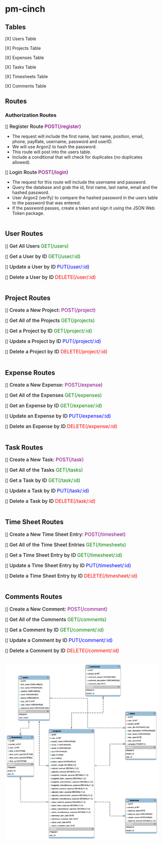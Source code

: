 # pm-cinch

## Tables

[X] Users Table

[X] Projects Table

[X] Expenses Table

[X] Tasks Table

[X] Timesheets Table

[X] Comments Table

## Routes

### Authorization Routes

[] <Register style="font-weight: 500;font-size: 16px">Register Route <span style="color:purple; font-size: 16px">POST(/register)</span>

- The request will include the first name, last name, position, email, phone,
  payRate, username, password and userID.
- We will use Argon2 to hash the password.
- This route will post into the users table.
- Include a conditional that will check for duplicates (no duplicates allowed).

[] <span style="font-weight: 500;font-size: 16px">Login Route <span style="color:purple; font-size: 16px">POST(/login)</span>

- The request for this route will include the username and password.
- Query the database and grab the id, first name, last name, email and the
  hashed password.
- User Argon2 (verify) to compare the hashed password in the users table to
  the password that was entered.
- If the password passes, create a token and sign it using the JSON Web Token
  package.
  <br>
  <br>

## User Routes

[] <span style="font-weight: 500;font-size: 16px">Get All Users</span> <span style="color:green; font-size: 16px">GET(/users)</span>

[] <span style="font-weight: 500;font-size: 16px">Get a User by ID</span> <span style="color:green; font-size: 16px">GET(/user/:id)</span>

[] <span style="font-weight: 500;font-size: 16px">Update a User by ID</span> <span style="color:blue; font-size: 16px">PUT(/user/:id)

[] <span style="font-weight: 500;font-size: 16px">Delete a User by ID</span> <span style="color:red; font-size: 16px">DELETE(/user/:id)</span>
<br>
<br>

## Project Routes

[] <span style="font-weight: 500;font-size: 16px">Create a New Project: </span><span style="color:purple; font-size: 16px">POST(/project)</span>

[] <span style="font-weight: 500;font-size: 16px">Get All of the Projects </span><span style="color:green; font-size: 16px">GET(/projects)</span>

[] <span style="font-weight: 500;font-size: 16px">Get a Project by ID </span><span style="color:green; font-size: 16px">GET(/project/:id)</span>

[] <span style="font-weight: 500;font-size: 16px">Update a Project by ID </span><span style="color:blue; font-size: 16px">PUT(/project/:id)</span>

[] <span style="font-weight: 500;font-size: 16px">Delete a Project by ID </span><span style="color:red; font-size: 16px">DELETE(/project/:id)</span>
<br>
<br>

## Expense Routes

[] <span style="font-weight: 500;font-size: 16px">Create a New Expense: </span><span style="color:purple; font-size: 16px">POST(/expense)</span>

[] <span style="font-weight: 500;font-size: 16px">Get All of the Expenses </span><span style="color:green; font-size: 16px">GET(/expenses)</span>

[] <span style="font-weight: 500;font-size: 16px">Get an Expense by ID </span><span style="color:green; font-size: 16px">GET(/expense/:id)</span>

[] <span style="font-weight: 500;font-size: 16px">Update an Expense by ID </span><span style="color:blue; font-size: 16px">PUT(/expense/:id)</span>

[] <span style="font-weight: 500;font-size: 16px">Delete an Expense by ID
</span><span style="color:red; font-size: 16px">DELETE(/expense/:id)</span>
<br>
<br>

## Task Routes

[] <span style="font-weight: 500;font-size: 16px">Create a New Task: </span><span style="color:purple; font-size: 16px">POST(/task)</span>

[] <span style="font-weight: 500;font-size: 16px">Get All of the Tasks </span><span style="color:green; font-size: 16px">GET(/tasks)</span>

[] <span style="font-weight: 500;font-size: 16px">Get a Task by ID </span><span style="color:green; font-size: 16px">GET(/task/:id)</span>

[] <span style="font-weight: 500;font-size: 16px">Update a Task by ID </span><span style="color:blue; font-size: 16px">PUT(/task/:id)</span>

[] <span style="font-weight: 500;font-size: 16px">Delete a Task by ID </span><span style="color:red; font-size: 16px">DELETE(/task/:id)</span>
<br>
<br>

## Time Sheet Routes

[] <span style="font-weight: 500;font-size: 16px">Create a New Time Sheet Entry: </span><span style="color:purple; font-size: 16px">POST(/timesheet)</span>

[] <span style="font-weight: 500;font-size: 16px">Get All of the Time Sheet Entries </span><span style="color:green; font-size: 16px">GET(/timesheets)</span>

[] <span style="font-weight: 500;font-size: 16px">Get a Time Sheet Entry by ID </span><span style="color:green; font-size: 16px">GET(/timesheet/:id)</span>

[] <span style="font-weight: 500;font-size: 16px">Update a Time Sheet Entry by ID </span><span style="color:blue; font-size: 16px">PUT(/timesheet/:id)</span>

[] <span style="font-weight: 500;font-size: 16px">Delete a Time Sheet Entry by ID </span><span style="color:red; font-size: 16px">DELETE(/timesheet/:id)</span>
<br>
<br>

## Comments Routes

[] <span style="font-weight: 500;font-size: 16px">Create a New Comment: </span><span style="color:purple; font-size: 16px">POST(/comment)</span>

[] <span style="font-weight: 500;font-size: 16px">Get All of the Comments </span><span style="color:green; font-size: 16px">GET(/comments)</span>

[] <span style="font-weight: 500;font-size: 16px">Get a Comment by ID </span><span style="color:green; font-size: 16px">GET(/comment/:id)</span>

[] <span style="font-weight: 500;font-size: 16px">Update a Comment by ID </span><span style="color:blue; font-size: 16px">PUT(/comment/:id)</span>

[] <span style="font-weight: 500;font-size: 16px">Delete a Comment by ID </span><span style="color:red; font-size: 16px">DELETE(/comment/:id)</span>
<br>
<br>

![erd_diagram](/public/erd.png)
